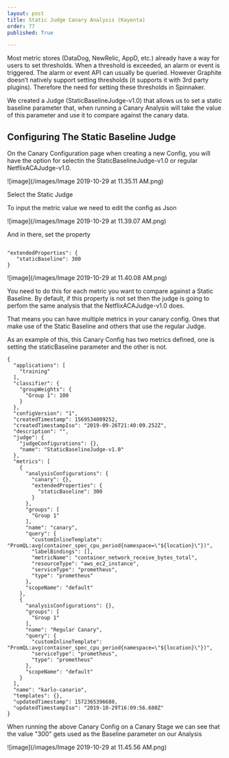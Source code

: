 ```yaml
---
layout: post
title: Static Judge Canary Analysis (Kayenta)
order: 77
published: True

---
```


Most metric stores (DataDog, NewRelic, AppD, etc.) already have a way for users to set thresholds. When a threshold is exceeded, an alarm or event is triggered. The alarm or event API can usually be queried. However Graphite doesn’t natively support setting thresholds (it supports it with 3rd party plugins). Therefore the need for setting these thresholds in Spinnaker.

We created a Judge (StaticBaselineJudge-v1.0) that allows us to set a static baseline parameter that, when running a Canary Analysis will take the value of this parameter and use it to compare against the canary data.

## Configuring The Static Baseline Judge

On the Canary Configuration page when creating a new Config, you will have the option for selectin the StaticBaselineJudge-v1.0 or regular NetflixACAJudge-v1.0.

![image](/images/Image 2019-10-29 at 11.35.11 AM.png)

Select the Static Judge

To input the metric value we need to edit the config as Json

![image](/images/Image 2019-10-29 at 11.39.07 AM.png)

And in there, set the property 

```

"extendedProperties": {
   "staticBaseline": 300
}

```

![image](/images/Image 2019-10-29 at 11.40.08 AM.png)

You need to do this for each metric you want to compare against a Static Baseline.
By default, if this property is not set then the judge is going to perfom the same analysis that the NetflixACAJudge-v1.0 does.

That means you can have multiple metrics in your canary config. Ones that make use of the Static Baseline and others that use the regular Judge.

As an example of this, this Canary Config has two metrics defined, one is setting the staticBaseline parameter and the other is not.

```
{
  "applications": [
    "training"
  ],
  "classifier": {
    "groupWeights": {
      "Group 1": 100
    }
  },
  "configVersion": "1",
  "createdTimestamp": 1569534009252,
  "createdTimestampIso": "2019-09-26T21:40:09.252Z",
  "description": "",
  "judge": {
    "judgeConfigurations": {},
    "name": "StaticBaselineJudge-v1.0"
  },
  "metrics": [
    {
      "analysisConfigurations": {
        "canary": {},
        "extendedProperties": {
          "staticBaseline": 300
        }
      },
      "groups": [
        "Group 1"
      ],
      "name": "canary",
      "query": {
        "customInlineTemplate": "PromQL:avg(container_spec_cpu_period{namespace=\"${location}\"})",
        "labelBindings": [],
        "metricName": "container_network_receive_bytes_total",
        "resourceType": "aws_ec2_instance",
        "serviceType": "prometheus",
        "type": "prometheus"
      },
      "scopeName": "default"
    },
    {
      "analysisConfigurations": {},
      "groups": [
        "Group 1"
      ],
      "name": "Regular Canary",
      "query": {
        "customInlineTemplate": "PromQL:avg(container_spec_cpu_period{namespace=\"${location}\"})",
        "serviceType": "prometheus",
        "type": "prometheus"
      },
      "scopeName": "default"
    }
  ],
  "name": "karlo-canario",
  "templates": {},
  "updatedTimestamp": 1572365396680,
  "updatedTimestampIso": "2019-10-29T16:09:56.680Z"
}
```

When running the above Canary Config on a Canary Stage we can see that the value "300" gets used as the Baseline parameter on our Analysis

![image](/images/Image 2019-10-29 at 11.45.56 AM.png)